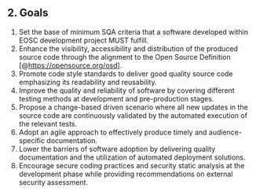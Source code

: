 ## 2. Goals

1. Set the base of minimum SQA criteria that a software developed within EOSC development project
   MUST fulfill.
2. Enhance the visibility, accessibility and distribution of the produced source code through the
   alignment to the Open Source Definition [@https://opensource.org/osd].
3. Promote code style standards to deliver good quality source code emphasizing its readability and
   reusability.
4. Improve the quality and reliability of software by covering different
   testing methods at development and pre-production stages.
5. Propose a change-based driven scenario where all new updates in the source code are continuously
   validated by the automated execution of the relevant tests.
6. Adopt an agile approach to effectively produce timely and audience-specific documentation.
7. Lower the barriers of software adoption by delivering quality documentation and the utilization
   of automated deployment solutions.
8. Encourage secure coding practices and security static analysis at the development phase while
   providing recommendations on external security assessment.
